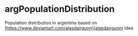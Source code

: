 # argPopulationDistribution
Population distribution in argentina based on [https://www.deviantart.com/alasdairgunn](alasdairgunn) idea
